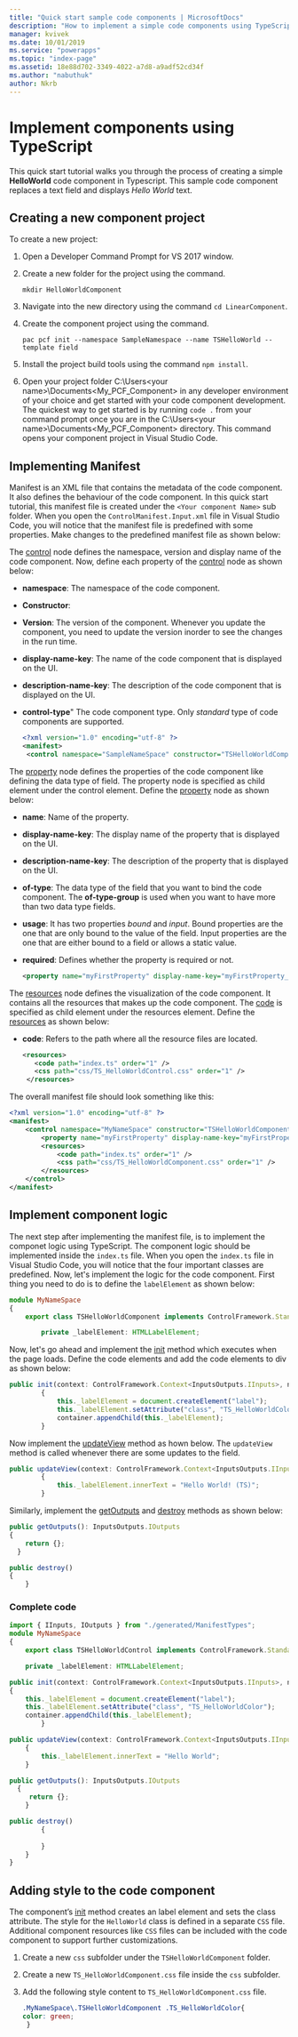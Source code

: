```yaml
---
title: "Quick start sample code components | MicrosoftDocs"
description: "How to implement a simple code components using TypeScript"
manager: kvivek
ms.date: 10/01/2019
ms.service: "powerapps"
ms.topic: "index-page"
ms.assetid: 18e88d702-3349-4022-a7d8-a9adf52cd34f
ms.author: "nabuthuk"
author: Nkrb
---
```


# Implement components using TypeScript

This quick start tutorial walks you through the process of creating a simple **HelloWorld** code component in Typescript. This sample code component replaces a text field and displays *Hello World* text.

## Creating a new component project

To create a new project:

1. Open a Developer Command Prompt for VS 2017 window.
1. Create a new folder for the project using the command. 
    ```CLI
    mkdir HelloWorldComponent
    ```

1. Navigate into the new directory using the command `cd LinearComponent`. 
1. Create the component project using the command. 
    ```CLI
    pac pcf init --namespace SampleNamespace --name TSHelloWorld --template field
    ``` 

1. Install the project build tools using the command `npm install`.
1. Open your project folder C:\Users\<your name>\Documents\<My_PCF_Component> in any developer environment of your choice and get started with your code component development. The quickest way to get started is by running `code .` from your command prompt once you are in the C:\Users\<your name>\Documents\<My_PCF_Component> directory. This command opens your component project in Visual Studio Code.

## Implementing Manifest

Manifest is an XML file that contains the metadata of the code component. It also defines the behaviour of the code component. In this quick start tutorial, this manifest file is created under the `<Your component Name>` sub folder. When you open the `ControlManifest.Input.xml` file in Visual Studio Code, you will notice that the manifest file is predefined with some properties. Make changes to the predefined manifest file as shown below:

The [control](manifest-schema-reference/control.md) node defines the namespace, version and display name of the code component. Now, define each property of the [control](manifest-schema-reference/control.md) node as shown below:

 - **namespace**: The namespace of the code component. 
 - **Constructor**: 
 - **Version**: The version of the component. Whenever you update the component, you need to update the version inorder to see the changes in the run time.
 - **display-name-key**: The name of the code component that is displayed on the UI.
 - **description-name-key**: The description of the code component that is displayed on the UI.
 - **control-type**" The code component type. Only *standard* type of code components are supported.

   ```XML
   <?xml version="1.0" encoding="utf-8" ?>
   <manifest>
    <control namespace="SampleNameSpace" constructor="TSHelloWorldComponent" version="1.0.0" display-name-key="Hello World Component" description-key="Displays the Hello World text inside the field." control-type="standard">
   ```

 The [property](manifest-schema-reference/property.md) node defines the properties of the code component like defining the data type of field. The  property node is specified as child element under the control element. Define the [property](manifest-schema-reference/property.md) node as shown below:

  - **name**: Name of the property.
  - **display-name-key**: The display name of the property that is displayed on the UI.
  - **description-name-key**: The description of the property that is displayed on the UI. 
  - **of-type**: The data type of the field that you want to bind the code component. The **of-type-group** is used when you want to have more than two data type fields.
  - **usage**: It has two properties *bound* and *input*. Bound properties are the one that are only bound to the value of the field. Input properties are the one that are either bound to a field or allows a static value.
  - **required**: Defines whether the property is required or not.

    ```XML
    <property name="myFirstProperty" display-name-key="myFirstProperty_Display_Key" description-key="myFirstProperty_Desc_Key" of-type="SingleLine.Text" usage="bound" required="true" />
    ```
The [resources](manifest-schema-reference/resources.md) node defines the visualization of the code component. It contains all the resources that makes up the code component. The [code](manifest-schema-reference/code.md) is specified as child element under the resources element. Define the [resources](manifest-schema-reference/resources.md) as shown below:

 - **code**: Refers to the path where all the resource files are located.
 
   ```XML
   <resources>
	  <code path="index.ts" order="1" />
	  <css path="css/TS_HelloWorldControl.css" order="1" />
	</resources>
   ```
The overall manifest file should look something like this: 

```XML
<?xml version="1.0" encoding="utf-8" ?>
<manifest>
	<control namespace="MyNameSpace" constructor="TSHelloWorldComponent" version="1.0.0" display-name-key="Hello World Component" description-key="Displays the Hello World text inside the field." control-type="standard">
		<property name="myFirstProperty" display-name-key="myFirstProperty_Display_Key" description-key="myFirstProperty_Desc_Key" of-type="SingleLine.Text" usage="bound" required="true" />
		<resources>
			<code path="index.ts" order="1" />
			<css path="css/TS_HelloWorldComponent.css" order="1" />
		</resources>
	</control>
</manifest>
```

## Implement component logic

The next step after implementing the manifest file, is to implement the componet logic using TypeScript. The component logic should be implemented inside the `index.ts` file. When you open the `index.ts` file in Visual Studio Code, you will notice that the four important classes are predefined. Now, let's implement the logic for the code component. First thing you need to do is to define the `labelElement` as shown below:

```TypeScript
module MyNameSpace
{
    export class TSHelloWorldComponent implements ControlFramework.StandardControl<InputsOutputs.IInputs, InputsOutputs.IOutputs> {

        private _labelElement: HTMLLabelElement;
```

Now, let's go ahead and implement the [init](reference/control/init.md) method which executes when the page loads. Define the code elements and add the code elements to div as shown below:

```TypeScript
public init(context: ControlFramework.Context<InputsOutputs.IInputs>, notifyOutputChanged: () => void, state: ControlFramework.Dictionary, container:HTMLDivElement)
        {
            this._labelElement = document.createElement("label");
			this._labelElement.setAttribute("class", "TS_HelloWorldColor");
            container.appendChild(this._labelElement);
        }
```

Now implement the [updateView](reference/control/updateview.md) method as hown below. The `updateView` method is called whenever there are some updates to the field. 

```TypeScript
public updateView(context: ControlFramework.Context<InputsOutputs.IInputs>,)
        {
            this._labelElement.innerText = "Hello World! (TS)";
        }
```
Similarly, implement the [getOutputs](reference/control/getoutputs.md) and [destroy](reference/control/destroy.md) methods as shown below:

```TypeScript
public getOutputs(): InputsOutputs.IOutputs
{
    return {};
  }

public destroy()
{
    }
```

### Complete code 

```TypeScript
import { IInputs, IOutputs } from "./generated/ManifestTypes";
module MyNameSpace
{
    export class TSHelloWorldControl implements ControlFramework.StandardControl<InputsOutputs.IInputs, InputsOutputs.IOutputs> {

    private _labelElement: HTMLLabelElement;

public init(context: ControlFramework.Context<InputsOutputs.IInputs>, notifyOutputChanged: () => void, state: ControlFramework.Dictionary, container:HTMLDivElement)
{
    this._labelElement = document.createElement("label");
	this._labelElement.setAttribute("class", "TS_HelloWorldColor");
    container.appendChild(this._labelElement);
        }

public updateView(context: ControlFramework.Context<InputsOutputs.IInputs>,)
    {
        this._labelElement.innerText = "Hello World";
    }

public getOutputs(): InputsOutputs.IOutputs
  {
     return {};
    }

public destroy()
        {
          
        }
    }
}
```

## Adding style to the code component

The component’s [init](reference/control/init.md) method creates an label element and sets the class attribute. The style for the `HelloWorld` class is defined in a separate `CSS` file. Additional component resources like `CSS` files can be included with the code component to support further customizations.

1. Create a new `css` subfolder under the `TSHelloWorldComponent` folder. 
2. Create a new `TS_HelloWorldComponent.css` file inside the `css` subfolder. 
3. Add the following style content to `TS_HelloWorldComponent.css` file.

    ```CSS
    .MyNameSpace\.TSHelloWorldComponent .TS_HelloWorldColor{
	color: green;
     }
    ```